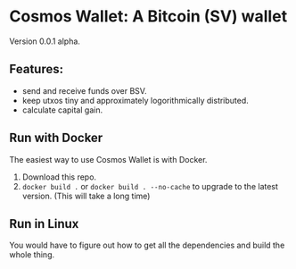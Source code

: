 # Cosmos Wallet: A Bitcoin (SV) wallet

Version 0.0.1 alpha.

## Features:

* send and receive funds over BSV.
* keep utxos tiny and approximately logorithmically distributed.
* calculate capital gain.

## Run with Docker

The easiest way to use Cosmos Wallet is with Docker.

1. Download this repo.
2. `docker build .` or `docker build . --no-cache` to upgrade to the latest version. (This will take a long time)

## Run in Linux

You would have to figure out how to get all the dependencies and build the whole thing.
